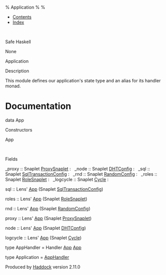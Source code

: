 % Application
% 
% 

-   [Contents](index.html)
-   [Index](doc-index.html)

 

Safe Haskell

None

Application

Description

This module defines our application's state type and an alias for its
handler monad.

Documentation
=============

data App

Constructors

App

 

Fields

\_proxy :: Snaplet [ProxySnaplet](ProxyExtendableSnapletConduit.html#t:ProxySnaplet)
:    
\_node :: Snaplet [DHTConfig](NodeSnapletTest.html#t:DHTConfig)
:    
\_sql :: Snaplet [SqlTransactionConfig](SqlTransactionSnaplet.html#t:SqlTransactionConfig)
:    
\_rnd :: Snaplet [RandomConfig](RandomSnaplet.html#t:RandomConfig)
:    
\_roles :: Snaplet [RoleSnaplet](RoleSnaplet.html#t:RoleSnaplet)
:    
\_logcycle :: Snaplet [Cycle](Data-ExternalLog.html#t:Cycle)
:    

sql :: Lens' [App](Application.html#t:App) (Snaplet
[SqlTransactionConfig](SqlTransactionSnaplet.html#t:SqlTransactionConfig))

roles :: Lens' [App](Application.html#t:App) (Snaplet
[RoleSnaplet](RoleSnaplet.html#t:RoleSnaplet))

rnd :: Lens' [App](Application.html#t:App) (Snaplet
[RandomConfig](RandomSnaplet.html#t:RandomConfig))

proxy :: Lens' [App](Application.html#t:App) (Snaplet
[ProxySnaplet](ProxyExtendableSnapletConduit.html#t:ProxySnaplet))

node :: Lens' [App](Application.html#t:App) (Snaplet
[DHTConfig](NodeSnapletTest.html#t:DHTConfig))

logcycle :: Lens' [App](Application.html#t:App) (Snaplet
[Cycle](Data-ExternalLog.html#t:Cycle))

type AppHandler = Handler [App](Application.html#t:App)
[App](Application.html#t:App)

type Application = [AppHandler](Application.html#t:AppHandler)

Produced by [Haddock](http://www.haskell.org/haddock/) version 2.11.0
